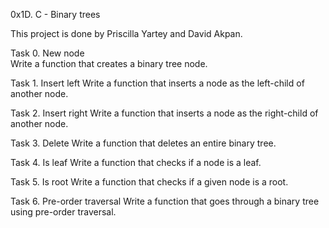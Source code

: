 0x1D. C - Binary trees

This project is done by Priscilla Yartey and David Akpan.

Task 0. New node    
Write a function that creates a binary tree node.

Task 1. Insert left
Write a function that inserts a node as the left-child of another node.

Task 2. Insert right
Write a function that inserts a node as the right-child of another node.

Task 3. Delete
Write a function that deletes an entire binary tree.

Task 4. Is leaf
Write a function that checks if a node is a leaf.

Task 5. Is root
Write a function that checks if a given node is a root.

Task 6. Pre-order traversal
Write a function that goes through a binary tree using pre-order traversal.


